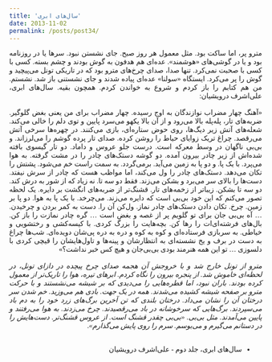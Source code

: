 ```yaml
---
title: 'سال‌های ابری'
date: 2013-11-02
permalink: /posts/post34/
---
```

<div align="justify" dir="rtl" style="font-family:vazir;">

مترو پر، اما ساکت بود. مثل معمول هر روز صبح. جای نشستن نبود. سرها یا در روزنامه بود و یا در گوشی‌های «هوشمند». عده‌ای هم هدفون به گوش بودند و چشم بسته. کسی با کسی با صحبت نمی‌کرد. تنها صدا، صدای چرخ‌های مترو بود که در تاریکی تونل می‌پیچید و گوش را پر می‌کرد. ایستگاه «سولنا» عده‌ای پیاده شدند و جای نشستنی باز شد. نشستم. من هم کتابم را باز کردم و شروع به خواندن کردم. همچون بقیه. سال‌های ابری، علی‌اشرف درویشیان:<br>
<br>
«آهنگ چهار مضراب نوازندگان به اوج رسیده. چهار مضراب برای من یعنی بغض گلوگیر. ضربه‌های تار، پله‌پله بالا می‌رود و از آن بالا یکهو می‌سرد پایین و توی دلم را خالی می‌کند. شعله‌های آتش زیر دیگ‌ها، روی حوض ستاره‌ای، بازی می‌کنند. در چهره‌ها سرخی آتش می‌رقصد. چراغ تریک زوایای حیاط را روشن کرده. صدای تار پرده گوشم را می‌لرزاند. و بی‌بی ناگهان در وسط معرکه است. درست جلو عروس و داماد. دو تار گیسوی بافته شده‌اش از زیر چادر بیرون آمده. دو گوشه دستک‌های چادر را در مشت گرفته. به هوا می‌پرد. با یک پا. و دو پا به زمین می‌آید. برمی‌گردد. به سمت راست خم می‌شود. پشتش را تکان می‌دهد. دستک‌های چادر را ول می‌کند، اما مواظب هست که چادر از سرش نیفتد. دست‌ها را بالای سر می‌برد و بشکن می‌زند. فقط دو سه تا. نه زیاد که از شور به درش کند. دو سه تا بشکن. زیباتر از زخمه‌های تار. قشنگ‌تر از ضربه‌های انگشت بر دایره. یک لحظه تصور می‌کنم که این خود بی‌بی است که دایره می‌زند. می‌چرخد. با یک پا به هوا. دو پا بر زمین. چرخ. تکان دادن دستک‌های چادر نماز. ول‌کن آن را. دست به کمر بردن و چرخیدن. … آه بی‌بی جان برای تو گلویم پر از غصه و بغض است … گره چادر نمازت را باز کن. بال‌های فرشته‌ای‌ات را رها کن. بچه‌هایت را بزرگ کردی. با کیسه‌کشی و رختشویی و خیاطی. به سربازی فرستاده‌ای و کوه به کوه و دره به دره پی‌شان دویده‌ای. شب‌ها چراغ به دست در برف و یخ نشسته‌ای به انتظارشان و پینه‌ها و تاول‌هایشان را قیچی کردی با دلسوزی … تو این همه هنرمند بودی بی‌بی‌جان و هیچ کس خبر نداشت؟»*<br>
<br>
مترو از تونل خارج شد و با خروجش آن هجمه صدای چرخ پیچده در دازای تونل،‌ در لحظه‌ای خاموش شد. از پنجره بیرون را نگاه کردم. ابرهای تیره، هوا را تاریک‌تر از معمول کرده بودند. باران نبود، اما قطره‌هایی را می‌دیدی که بر شیشه می‌نشستند و با حرکت مترو بر صفحه شیشه کشیده می‌شدند. همه در یک جهت. بادی هم می‌وزید. خم شدن سر درختان آن را نشان می‌داد. درختان بلندی که تن  آخرین برگ‌های زرد خود را به دم باد می‌سپردند. برگ‌هایی که سرخوشانه در باد می‌رقصیدند. چرخ می‌زدند. به هوا می‌رفتند و پایین می‌آمدند. مثل بی‌بی. «بی‌بی چقدر قشنگ است. از عروس قشنگ‌تر. دست‌هایش را در دستانم می‌گیرم و می‌بوسم. سرم را روی پایش می‌گذارم»*.<br>
<br>
* سال‌های ابری، جلد دوم - علی‌اشرف درویشیان

</div>
